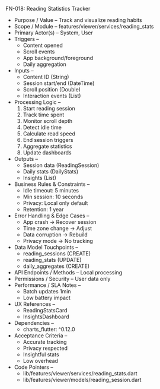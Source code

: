 FN-018: Reading Statistics Tracker
- Purpose / Value – Track and visualize reading habits
- Scope / Module – features/viewer/services/reading_stats
- Primary Actor(s) – System, User
- Triggers –
  - Content opened
  - Scroll events
  - App background/foreground
  - Daily aggregation
- Inputs –
  - Content ID (String)
  - Session start/end (DateTime)
  - Scroll position (Double)
  - Interaction events (List)
- Processing Logic –
  1. Start reading session
  2. Track time spent
  3. Monitor scroll depth
  4. Detect idle time
  5. Calculate read speed
  6. End session triggers
  7. Aggregate statistics
  8. Update dashboards
- Outputs –
  - Session data (ReadingSession)
  - Daily stats (DailyStats)
  - Insights (List<Insight>)
- Business Rules & Constraints –
  - Idle timeout: 5 minutes
  - Min session: 10 seconds
  - Privacy: Local only default
  - Retention: 1 year
- Error Handling & Edge Cases –
  - App crash → Recover session
  - Time zone change → Adjust
  - Data corruption → Rebuild
  - Privacy mode → No tracking
- Data Model Touchpoints –
  - reading_sessions (CREATE)
  - reading_stats (UPDATE)
  - daily_aggregates (CREATE)
- API Endpoints / Methods – Local processing
- Permissions / Security – User data only
- Performance / SLA Notes –
  - Batch updates 1min
  - Low battery impact
- UX References –
  - ReadingStatsCard
  - InsightsDashboard
- Dependencies –
  - charts_flutter: ^0.12.0
- Acceptance Criteria –
  - Accurate tracking
  - Privacy respected
  - Insightful stats
  - Low overhead
- Code Pointers –
  - lib/features/viewer/services/reading_stats.dart
  - lib/features/viewer/models/reading_session.dart